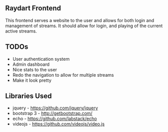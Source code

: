 ## Raydart Frontend

This frontend serves a website to the user and allows for both login and management of streams.
It should allow for login, and playing of the current active streams.


## TODOs

* User authentication system
* Admin dashboard
* Nice stats to the user
* Redo the navigation to allow for multiple streams
* Make it look pretty


## Libraries Used

* jquery - https://github.com/jquery/jquery
* bootstrap 3 - http://getbootstrap.com/
* echo - https://github.com/labstack/echo
* videojs - https://github.com/videojs/video.js